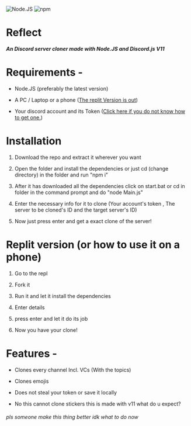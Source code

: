 ![Node.JS](https://badges.aleen42.com/src/node.svg) ![npm](https://badges.aleen42.com/src/npm.svg)
# Reflect

  

***An Discord server cloner made with Node.JS and Discord.js V11***

  

# Requirements -

- Node.JS (preferably the latest version)

- A PC / Laptop or a phone ([The replit Version is out](https://replit.com/@Sakuu/Reflect))

- Your discord account and its Token ([Click here if you do not know how to get one.](https://www.youtube.com/watch?v=YEgFvgg7ZPI))

  

# Installation

  

1. Download the repo and extract it wherever you want

 2. Open the folder and install the dependencies or just cd (change directory) in the folder and run "npm i"

3. After it has downloaded all the dependencies click on start.bat or cd in folder in the command prompt and do "node Main.js"

4. Enter the necessary info for it to clone (Your account's token , The server to be cloned's ID and the target server's ID)

5. Now just press enter and get a exact clone of the server!

  

# Replit version (or how to use it on a phone)

 

1. Go to the repl

2. Fork it

3. Run it and let it install the dependencies

4. Enter details 

5. press enter and let it do its job

6. Now you have your clone!

  
  

# Features -

  

- Clones every channel Incl. VCs (With the topics)

- Clones emojis

- Does not steal your token or save it locally 

- No this cannot clone stickers this is made with v11 what do u expect?

  



  

###### pls someone make this thing better idk what to do now
